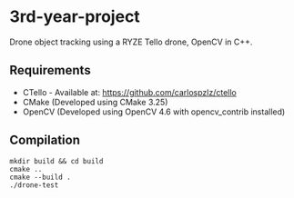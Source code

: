 # 3rd-year-project
Drone object tracking using a RYZE Tello drone, OpenCV in C++.

## Requirements
- CTello - Available at: https://github.com/carlospzlz/ctello
- CMake (Developed using CMake 3.25)
- OpenCV (Developed using OpenCV 4.6 with opencv_contrib installed) 

## Compilation
```
mkdir build && cd build
cmake ..
cmake --build .
./drone-test
```